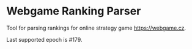 # Webgame Ranking Parser

Tool for parsing rankings for online strategy game https://webgame.cz.

Last supported epoch is #179.
